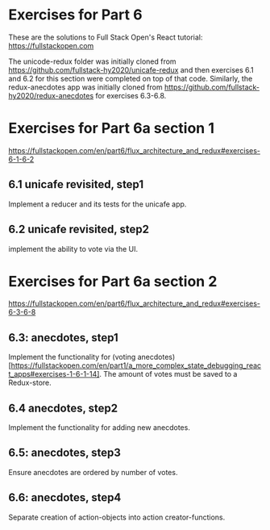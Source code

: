 # Exercises for Part 6
These are the solutions to Full Stack Open's React tutorial:
https://fullstackopen.com

The unicode-redux folder was initially cloned from https://github.com/fullstack-hy2020/unicafe-redux and then exercises 6.1 and 6.2 for this section were completed on top of that code.
Similarly, the redux-anecdotes app was initially cloned from https://github.com/fullstack-hy2020/redux-anecdotes for exercises 6.3-6.8.

# Exercises for Part 6a section 1
https://fullstackopen.com/en/part6/flux_architecture_and_redux#exercises-6-1-6-2

## 6.1 unicafe revisited, step1
Implement a reducer and its tests for the unicafe app.

## 6.2 unicafe revisited, step2
implement the ability to vote via the UI.

# Exercises for Part 6a section 2
https://fullstackopen.com/en/part6/flux_architecture_and_redux#exercises-6-3-6-8

## 6.3: anecdotes, step1
Implement the functionality for (voting anecdotes)[https://fullstackopen.com/en/part1/a_more_complex_state_debugging_react_apps#exercises-1-6-1-14]. The amount of votes must be saved to a Redux-store.

## 6.4 anecdotes, step2
Implement the functionality for adding new anecdotes.

## 6.5: anecdotes, step3
Ensure anecdotes are ordered by number of votes.

## 6.6: anecdotes, step4
Separate creation of action-objects into action creator-functions.
